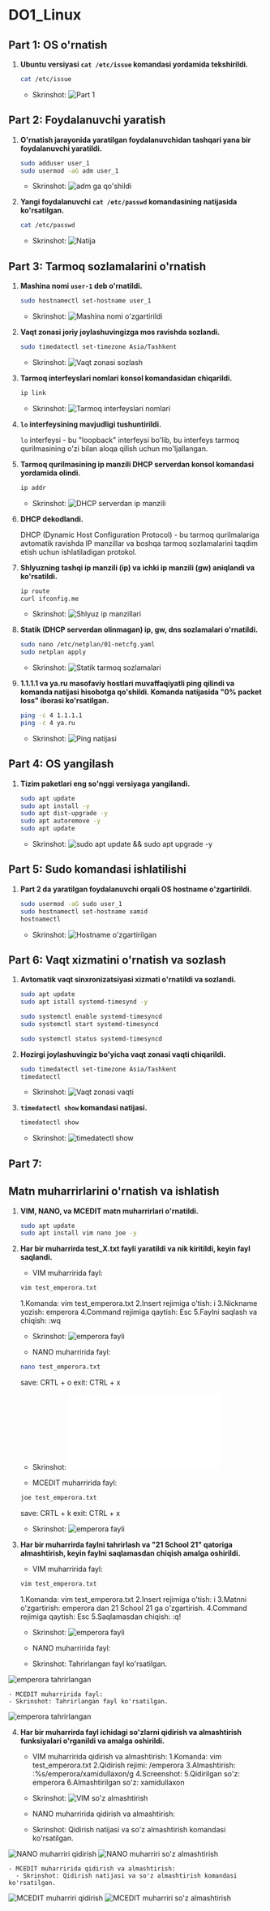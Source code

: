 # DO1_Linux

## Part 1: OS o'rnatish

1. **Ubuntu versiyasi `cat /etc/issue` komandasi yordamida tekshirildi.**
    ```sh
    cat /etc/issue
    ```
    - Skrinshot: ![Part 1](part_1.png)


## Part 2: Foydalanuvchi yaratish

1. **O'rnatish jarayonida yaratilgan foydalanuvchidan tashqari yana bir foydalanuvchi yaratildi.**
    ```sh
    sudo adduser user_1
    sudo usermod -aG adm user_1
    ```
    - Skrinshot: ![adm ga qo'shildi](part_2.1.png)

2. **Yangi foydalanuvchi `cat /etc/passwd` komandasining natijasida ko'rsatilgan.**
    ```sh
    cat /etc/passwd
    ```
    - Skrinshot: ![Natija](part_2.png)


## Part 3: Tarmoq sozlamalarini o'rnatish

1. **Mashina nomi `user-1` deb o'rnatildi.**
    ```sh
    sudo hostnamectl set-hostname user_1
    ```
    - Skrinshot: ![Mashina nomi o'zgartirildi](part_3.1.png)

2. **Vaqt zonasi joriy joylashuvingizga mos ravishda sozlandi.**
    ```sh
    sudo timedatectl set-timezone Asia/Tashkent
    ```
    - Skrinshot: ![Vaqt zonasi sozlash](part_3.2.png)

3. **Tarmoq interfeyslari nomlari konsol komandasidan chiqarildi.**
    ```sh
    ip link
    ```
    - Skrinshot: ![Tarmoq interfeyslari nomlari](part_3.3.png)

4. **`lo` interfeysining mavjudligi tushuntirildi.**

    `lo` interfeysi - bu "loopback" interfeysi bo'lib, bu interfeys tarmoq qurilmasining o'zi bilan aloqa qilish uchun mo'ljallangan.

5. **Tarmoq qurilmasining ip manzili DHCP serverdan konsol komandasi yordamida olindi.**
    ```sh
    ip addr
    ```
    - Skrinshot: ![DHCP serverdan ip manzili](part_3.5.png)

6. **DHCP dekodlandi.**

    DHCP (Dynamic Host Configuration Protocol) - bu tarmoq qurilmalariga avtomatik ravishda IP manzillar va boshqa tarmoq sozlamalarini taqdim etish uchun ishlatiladigan protokol.

7. **Shlyuzning tashqi ip manzili (ip) va ichki ip manzili (gw) aniqlandi va ko'rsatildi.**
    ```sh
    ip route
    curl ifconfig.me
    ```
    - Skrinshot: ![Shlyuz ip manzillari](part_3.6.png)

8. **Statik (DHCP serverdan olinmagan) ip, gw, dns sozlamalari o'rnatildi.**
    ```sh
    sudo nano /etc/netplan/01-netcfg.yaml
    sudo netplan apply
    ```
    - Skrinshot: ![Statik tarmoq sozlamalari](part_3.7.png)

9. **1.1.1.1 va ya.ru masofaviy hostlari muvaffaqiyatli ping qilindi va komanda natijasi hisobotga qo'shildi. Komanda natijasida "0% packet loss" iborasi ko'rsatilgan.**
    ```sh
    ping -c 4 1.1.1.1
    ping -c 4 ya.ru
    ```
    - Skrinshot: ![Ping natijasi](part_3.8.png)


## Part 4: OS yangilash

1. **Tizim paketlari eng so'nggi versiyaga yangilandi.**
    ```sh
    sudo apt update
    sudo apt install -y
    sudo apt dist-upgrade -y
    sudo apt autoremove -y
    sudo apt update
    ```
    - Skrinshot: ![sudo apt update && sudo apt upgrade -y](part_4.png)
  

## Part 5: Sudo komandasi ishlatilishi

1. **Part 2 da yaratilgan foydalanuvchi orqali OS hostname o'zgartirildi.**
    ```sh
    sudo usermod -aG sudo user_1
    sudo hostnamectl set-hostname xamid
    hostnamectl
    ```
    - Skrinshot: ![Hostname o'zgartirilgan](part_5.png)


## Part 6: Vaqt xizmatini o'rnatish va sozlash

1. **Avtomatik vaqt sinxronizatsiyasi xizmati o'rnatildi va sozlandi.**
    ```sh
    sudo apt update
    sudo apt istall systemd-timesynd -y

    sudo systemctl enable systemd-timesyncd
    sudo systemctl start systemd-timesyncd

    sudo systemctl status systemd-timesyncd
    ```

2. **Hozirgi joylashuvingiz bo'yicha vaqt zonasi vaqti chiqarildi.**
    ```sh
    sudo timedatectl set-timezone Asia/Tashkent
    timedatectl
    ```
    - Skrinshot: ![Vaqt zonasi vaqti](part_6.png)

3. **`timedatectl show` komandasi natijasi.**
    ```sh
    timedatectl show
    ```
    - Skrinshot: ![timedatectl show](part_6.1.png)


## Part 7: 

## Matn muharrirlarini o'rnatish va ishlatish

1. **VIM, NANO, va MCEDIT matn muharrirlari o'rnatildi.**
    ```sh
    sudo apt update
    sudo apt install vim nano joe -y
    ```

2. **Har bir muharrirda test_X.txt fayli yaratildi va nik kiritildi, keyin fayl saqlandi.**
    - VIM muharririda fayl:
    ```sh
    vim test_emperora.txt
    ```
    1.Komanda: vim test_emperora.txt
    2.Insert rejimiga o'tish: i
    3.Nickname yozish: emperora
    4.Command rejimiga qaytish: Esc
    5.Faylni saqlash va chiqish: :wq
    - Skrinshot: ![emperora fayli](part_7.1_vim.png)

    - NANO muharririda fayl:
    ```sh
    nano test_emperora.txt
    ```
    save: CRTL + o
    exit: CTRL + x
    - Skrinshot: ![emperora fayli](part_7.2_nano.txt)

    - MCEDIT muharririda fayl:
    ```sh
    joe test_emperora.txt
    ```
    save: CRTL + k
    exit: CTRL + x
    - Skrinshot: ![emperora fayli]()

3. **Har bir muharrirda faylni tahrirlash va "21 School 21" qatoriga almashtirish, keyin faylni saqlamasdan chiqish amalga oshirildi.**
    - VIM muharririda fayl:
    ```sh
    vim test_emperora.txt
    ```
    1.Komanda: vim test_emperora.txt
    2.Insert rejimiga o'tish: i
    3.Matnni o'zgartirish: emperora dan 21 School 21 ga o'zgartirish.
    4.Command rejimiga qaytish: Esc
    5.Saqlamasdan chiqish: :q!
    - Skrinshot: ![emperora fayli](part_7.2_vim.png)

    - NANO muharririda fayl:
    - Skrinshot: Tahrirlangan fayl ko'rsatilgan.

![emperora tahrirlangan](screenshots/test_nano_after_edit.jpg)

    - MCEDIT muharririda fayl:
    - Skrinshot: Tahrirlangan fayl ko'rsatilgan.

![emperora tahrirlangan](screenshots/test_mcedit_after_edit.jpg)

4. **Har bir muharrirda fayl ichidagi so'zlarni qidirish va almashtirish funksiyalari o'rganildi va amalga oshirildi.**
    - VIM muharririda qidirish va almashtirish:
    1.Komanda: vim test_emperora.txt
    2.Qidirish rejimi: /emperora
    3.Almashtirish: :%s/emperora/xamidullaxon/g
    4.Screenshot:
    5.Qidirilgan so'z: emperora
    6.Almashtirilgan so'z: xamidullaxon
    - Skrinshot: ![VIM so'z almashtirish](part_7.3_vim.png)

    - NANO muharririda qidirish va almashtirish:
    - Skrinshot: Qidirish natijasi va so'z almashtirish komandasi ko'rsatilgan.

![NANO muharriri qidirish](screenshots/nano_search.jpg)
![NANO muharriri so'z almashtirish](screenshots/nano_replace.jpg)

    - MCEDIT muharririda qidirish va almashtirish:
      - Skrinshot: Qidirish natijasi va so'z almashtirish komandasi ko'rsatilgan.

![MCEDIT muharriri qidirish](screenshots/mcedit_search.jpg)
![MCEDIT muharriri so'z almashtirish](screenshots/mcedit_replace.jpg)






